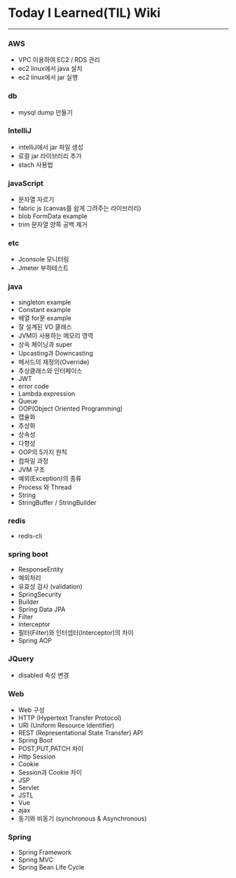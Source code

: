 # Today I Learned(TIL) Wiki

----

### AWS
* VPC 이용하여 EC2 / RDS 관리
* ec2 linux에서 java 설치
* ec2 linux에서 jar 실행

### db
* mysql dump 만들기

### IntelliJ
* intelliJ에서 jar 파일 생성
* 로컬 jar 라이브러리 추가
* stach 사용법

### javaScript
* 문자열 자르기
* fabric js (canvas를 쉽게 그려주는 라이브러리)
* blob FormData example
* trim 문자열 양쪽 공백 제거

### etc
* Jconsole 모니터링
* Jmeter 부하테스트

### java
* singleton example
* Constant example
* 배열 for문 example
* 잘 설계된 VO 클래스
* JVM이 사용하는 메모리 영역
* 상속 체이닝과 super
* Upcasting과 Downcasting
* 메서드의 재정의(Override)
* 추상클래스와 인터페이스
* JWT
* error code
* Lambda expression
* Queue
* OOP(Object Oriented Programming)
* 캡슐화
* 추상화
* 상속성
* 다향성
* OOP의 5가지 원칙
* 컴파일 과정
* JVM 구조
* 예외(Exception)의 종류
* Process 와 Thread
* String
* StringBuffer / StringBuilder

### redis
* redis-cli

### spring boot
* ResponseEntity
* 예외처리
* 유효성 검사 (validation)
* SpringSecurity
* Builder
* Spring Data JPA
* Filter
* Interceptor
* 필터(Filter)와 인터셉터(Interceptor)의 차이
* Spring AOP

### JQuery
* disabled 속성 변경

### Web
* Web 구성
* HTTP (Hypertext Transfer Protocol)
* URI (Uniform Resource Identifier)
* REST (Representational State Transfer) API
* Spring Boot
* POST,PUT,PATCH 차이
* Http Session
* Cookie
* Session과 Cookie 차이
* JSP
* Servlet
* JSTL
* Vue
* ajax
* 동기와 비동기 (synchronous & Asynchronous)

### Spring
* Spring Framework
* Spring MVC
* Spring Bean Life Cycle